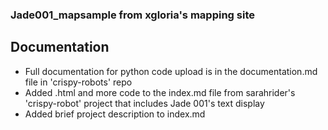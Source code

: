 ### Jade001_mapsample from xgloria's mapping site
## Documentation ##
- Full documentation for python code upload is in the documentation.md file in 'crispy-robots' repo
- Added .html and more code to the index.md file from sarahrider's 'crispy-robot' project that includes Jade 001's text display
- Added brief project description to index.md
